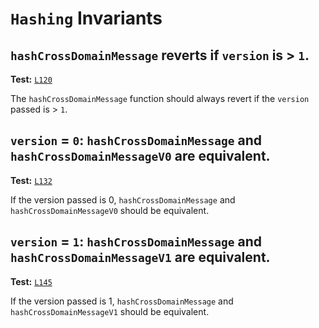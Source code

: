 # `Hashing` Invariants

## `hashCrossDomainMessage` reverts if `version` is > `1`.
**Test:** [`L120`](https://github.com/ethereum-optimism/optimism/tree/develop/packages/contracts-bedrock/contracts/echidna/FuzzHashing.sol#L120)

The `hashCrossDomainMessage` function should always revert if the `version` passed is > `1`. 


## `version` = `0`: `hashCrossDomainMessage` and `hashCrossDomainMessageV0` are equivalent.
**Test:** [`L132`](https://github.com/ethereum-optimism/optimism/tree/develop/packages/contracts-bedrock/contracts/echidna/FuzzHashing.sol#L132)

If the version passed is 0, `hashCrossDomainMessage` and `hashCrossDomainMessageV0` should be equivalent. 


## `version` = `1`: `hashCrossDomainMessage` and `hashCrossDomainMessageV1` are equivalent.
**Test:** [`L145`](https://github.com/ethereum-optimism/optimism/tree/develop/packages/contracts-bedrock/contracts/echidna/FuzzHashing.sol#L145)

If the version passed is 1, `hashCrossDomainMessage` and `hashCrossDomainMessageV1` should be equivalent. 
